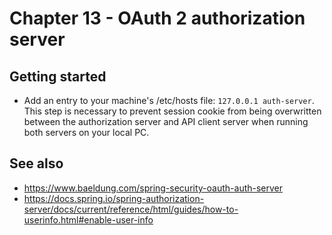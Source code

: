 # Chapter 13 - OAuth 2 authorization server

## Getting started

- Add an entry to your machine's /etc/hosts file: `127.0.0.1 auth-server`. This step is necessary to prevent session
  cookie from being overwritten between the authorization server and API client server when running both servers on your
  local PC.

## See also

- https://www.baeldung.com/spring-security-oauth-auth-server
- https://docs.spring.io/spring-authorization-server/docs/current/reference/html/guides/how-to-userinfo.html#enable-user-info
